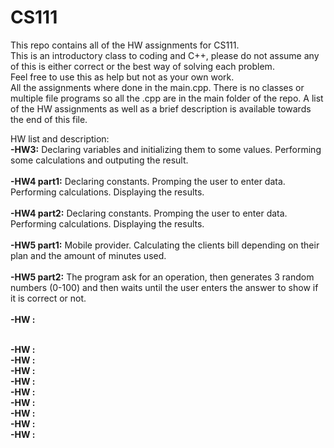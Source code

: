 # CS111

This repo contains all of the HW assignments for CS111.  
This is an introductory class to coding and C++, please do not assume any of this is either correct or the best way of solving each problem.   
Feel free to use this as help but not as your own work.  
All the assignments where done in the main.cpp. There is no classes or multiple file programs so all the .cpp are in the main folder of the repo.
A list of the HW assignments as well as a brief description is available towards the end of this file.  
  
    
      
HW list and description:  
<b>-HW3:</b> Declaring variables and initializing them to some values. Performing some calculations and outputing the result.  
</br>
<b>-HW4 part1:</b> Declaring constants. Promping the user to enter data. Performing calculations. Displaying the results.   
</br>
<b>-HW4 part2:</b> Declaring constants. Promping the user to enter data. Performing calculations. Displaying the results.    
</br>
<b>-HW5 part1:</b> Mobile provider. Calculating the clients bill depending on their plan and the amount of minutes used.  
</br>
<b>-HW5 part2:</b> The program ask for an operation, then generates 3 random numbers (0-100) and then waits until the user enters the answer to show if it is correct or not.  
</br>
<b>-HW :</b>

</br>
<b>-HW :</b>
</br>
<b>-HW :</b>
</br>
<b>-HW :</b>
</br>
<b>-HW :</b>
</br>
<b>-HW :</b>
</br>
<b>-HW :</b>
</br>
<b>-HW :</b>
</br>
<b>-HW :</b>





</br>
<b>-HW :</b>
